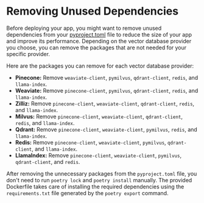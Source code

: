 # Removing Unused Dependencies

Before deploying your app, you might want to remove unused dependencies from your [pyproject.toml](/pyproject.toml) file to reduce the size of your app and improve its performance. Depending on the vector database provider you choose, you can remove the packages that are not needed for your specific provider.

Here are the packages you can remove for each vector database provider:

- **Pinecone:** Remove `weaviate-client`, `pymilvus`, `qdrant-client`, `redis`, and `llama-index`.
- **Weaviate:** Remove `pinecone-client`, `pymilvus`, `qdrant-client`, `redis`, and `llama-index`.
- **Zilliz:** Remove `pinecone-client`, `weaviate-client`, `qdrant-client`, `redis`, and `llama-index`.
- **Milvus:** Remove `pinecone-client`, `weaviate-client`, `qdrant-client`, `redis`, and `llama-index`.
- **Qdrant:** Remove `pinecone-client`, `weaviate-client`, `pymilvus`, `redis`, and `llama-index`.
- **Redis:** Remove `pinecone-client`, `weaviate-client`, `pymilvus`, `qdrant-client`, and `llama-index`.
- **LlamaIndex:** Remove `pinecone-client`, `weaviate-client`, `pymilvus`, `qdrant-client`, and `redis`.

After removing the unnecessary packages from the `pyproject.toml` file, you don't need to run `poetry lock` and `poetry install` manually. The provided Dockerfile takes care of installing the required dependencies using the `requirements.txt` file generated by the `poetry export` command.
